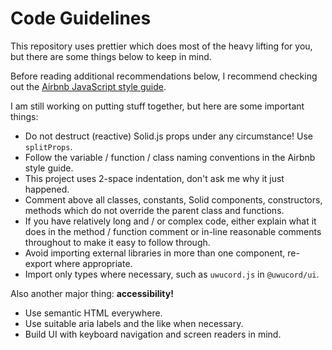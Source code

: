 # Code Guidelines

This repository uses prettier which does most of the heavy lifting for you, but there are some things below to keep in mind.

Before reading additional recommendations below, I recommend checking out the [Airbnb JavaScript style guide](https://github.com/airbnb/javascript).

I am still working on putting stuff together, but here are some important things:

- Do not destruct (reactive) Solid.js props under any circumstance! Use `splitProps`.
- Follow the variable / function / class naming conventions in the Airbnb style guide.
- This project uses 2-space indentation, don't ask me why it just happened.
- Comment above all classes, constants, Solid components, constructors, methods which do not override the parent class and functions.
- If you have relatively long and / or complex code, either explain what it does in the method / function comment or in-line reasonable comments throughout to make it easy to follow through.
- Avoid importing external libraries in more than one component, re-export where appropriate.
- Import only types where necessary, such as `uwucord.js` in `@uwucord/ui`.

Also another major thing: **accessibility!**

- Use semantic HTML everywhere.
- Use suitable aria labels and the like when necessary.
- Build UI with keyboard navigation and screen readers in mind.
